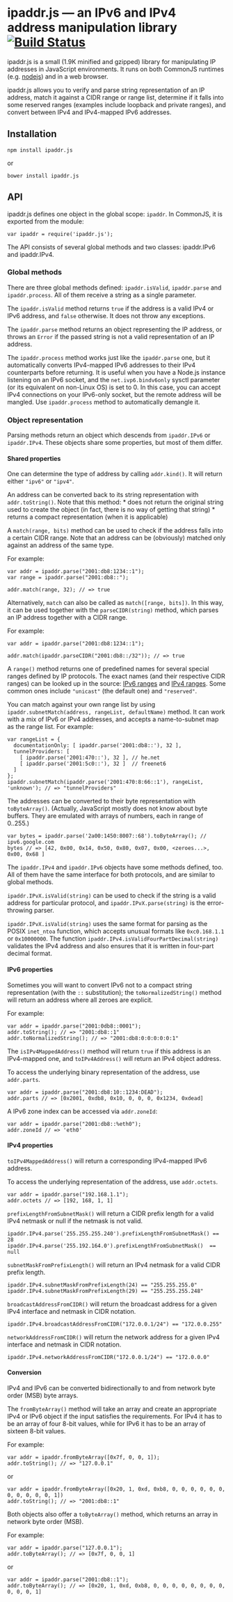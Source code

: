 ipaddr.js — an IPv6 and IPv4 address manipulation library [![Build Status](https://travis-ci.org/whitequark/ipaddr.js.svg)](https://travis-ci.org/whitequark/ipaddr.js)
=======================================================================================================================================================================

ipaddr.js is a small (1.9K minified and gzipped) library for manipulating IP addresses in JavaScript environments. It runs on both CommonJS runtimes (e.g. [nodejs](http://nodejs.org)) and in a web browser.

ipaddr.js allows you to verify and parse string representation of an IP address, match it against a CIDR range or range list, determine if it falls into some reserved ranges (examples include loopback and private ranges), and convert between IPv4 and IPv4-mapped IPv6 addresses.

Installation
------------

`npm install ipaddr.js`

or

`bower install ipaddr.js`

API
---

ipaddr.js defines one object in the global scope: `ipaddr`. In CommonJS, it is exported from the module:

    var ipaddr = require('ipaddr.js');

The API consists of several global methods and two classes: ipaddr.IPv6 and ipaddr.IPv4.

### Global methods

There are three global methods defined: `ipaddr.isValid`, `ipaddr.parse` and `ipaddr.process`. All of them receive a string as a single parameter.

The `ipaddr.isValid` method returns `true` if the address is a valid IPv4 or IPv6 address, and `false` otherwise. It does not throw any exceptions.

The `ipaddr.parse` method returns an object representing the IP address, or throws an `Error` if the passed string is not a valid representation of an IP address.

The `ipaddr.process` method works just like the `ipaddr.parse` one, but it automatically converts IPv4-mapped IPv6 addresses to their IPv4 counterparts before returning. It is useful when you have a Node.js instance listening on an IPv6 socket, and the `net.ivp6.bindv6only` sysctl parameter (or its equivalent on non-Linux OS) is set to 0. In this case, you can accept IPv4 connections on your IPv6-only socket, but the remote address will be mangled. Use `ipaddr.process` method to automatically demangle it.

### Object representation

Parsing methods return an object which descends from `ipaddr.IPv6` or `ipaddr.IPv4`. These objects share some properties, but most of them differ.

#### Shared properties

One can determine the type of address by calling `addr.kind()`. It will return either `"ipv6"` or `"ipv4"`.

An address can be converted back to its string representation with `addr.toString()`. Note that this method: \* does not return the original string used to create the object (in fact, there is no way of getting that string) \* returns a compact representation (when it is applicable)

A `match(range, bits)` method can be used to check if the address falls into a certain CIDR range. Note that an address can be (obviously) matched only against an address of the same type.

For example:

    var addr = ipaddr.parse("2001:db8:1234::1");
    var range = ipaddr.parse("2001:db8::");

    addr.match(range, 32); // => true

Alternatively, `match` can also be called as `match([range, bits])`. In this way, it can be used together with the `parseCIDR(string)` method, which parses an IP address together with a CIDR range.

For example:

    var addr = ipaddr.parse("2001:db8:1234::1");

    addr.match(ipaddr.parseCIDR("2001:db8::/32")); // => true

A `range()` method returns one of predefined names for several special ranges defined by IP protocols. The exact names (and their respective CIDR ranges) can be looked up in the source: [IPv6 ranges](https://github.com/whitequark/ipaddr.js/blob/master/src/ipaddr.coffee#L186) and [IPv4 ranges](https://github.com/whitequark/ipaddr.js/blob/master/src/ipaddr.coffee#L71). Some common ones include `"unicast"` (the default one) and `"reserved"`.

You can match against your own range list by using `ipaddr.subnetMatch(address, rangeList, defaultName)` method. It can work with a mix of IPv6 or IPv4 addresses, and accepts a name-to-subnet map as the range list. For example:

    var rangeList = {
      documentationOnly: [ ipaddr.parse('2001:db8::'), 32 ],
      tunnelProviders: [
        [ ipaddr.parse('2001:470::'), 32 ], // he.net
        [ ipaddr.parse('2001:5c0::'), 32 ]  // freenet6
      ]
    };
    ipaddr.subnetMatch(ipaddr.parse('2001:470:8:66::1'), rangeList, 'unknown'); // => "tunnelProviders"

The addresses can be converted to their byte representation with `toByteArray()`. (Actually, JavaScript mostly does not know about byte buffers. They are emulated with arrays of numbers, each in range of 0..255.)

    var bytes = ipaddr.parse('2a00:1450:8007::68').toByteArray(); // ipv6.google.com
    bytes // => [42, 0x00, 0x14, 0x50, 0x80, 0x07, 0x00, <zeroes...>, 0x00, 0x68 ]

The `ipaddr.IPv4` and `ipaddr.IPv6` objects have some methods defined, too. All of them have the same interface for both protocols, and are similar to global methods.

`ipaddr.IPvX.isValid(string)` can be used to check if the string is a valid address for particular protocol, and `ipaddr.IPvX.parse(string)` is the error-throwing parser.

`ipaddr.IPvX.isValid(string)` uses the same format for parsing as the POSIX `inet_ntoa` function, which accepts unusual formats like `0xc0.168.1.1` or `0x10000000`. The function `ipaddr.IPv4.isValidFourPartDecimal(string)` validates the IPv4 address and also ensures that it is written in four-part decimal format.

#### IPv6 properties

Sometimes you will want to convert IPv6 not to a compact string representation (with the `::` substitution); the `toNormalizedString()` method will return an address where all zeroes are explicit.

For example:

    var addr = ipaddr.parse("2001:0db8::0001");
    addr.toString(); // => "2001:db8::1"
    addr.toNormalizedString(); // => "2001:db8:0:0:0:0:0:1"

The `isIPv4MappedAddress()` method will return `true` if this address is an IPv4-mapped one, and `toIPv4Address()` will return an IPv4 object address.

To access the underlying binary representation of the address, use `addr.parts`.

    var addr = ipaddr.parse("2001:db8:10::1234:DEAD");
    addr.parts // => [0x2001, 0xdb8, 0x10, 0, 0, 0, 0x1234, 0xdead]

A IPv6 zone index can be accessed via `addr.zoneId`:

    var addr = ipaddr.parse("2001:db8::%eth0");
    addr.zoneId // => 'eth0'

#### IPv4 properties

`toIPv4MappedAddress()` will return a corresponding IPv4-mapped IPv6 address.

To access the underlying representation of the address, use `addr.octets`.

    var addr = ipaddr.parse("192.168.1.1");
    addr.octets // => [192, 168, 1, 1]

`prefixLengthFromSubnetMask()` will return a CIDR prefix length for a valid IPv4 netmask or null if the netmask is not valid.

    ipaddr.IPv4.parse('255.255.255.240').prefixLengthFromSubnetMask() == 28
    ipaddr.IPv4.parse('255.192.164.0').prefixLengthFromSubnetMask()  == null

`subnetMaskFromPrefixLength()` will return an IPv4 netmask for a valid CIDR prefix length.

    ipaddr.IPv4.subnetMaskFromPrefixLength(24) == "255.255.255.0"
    ipaddr.IPv4.subnetMaskFromPrefixLength(29) == "255.255.255.248"

`broadcastAddressFromCIDR()` will return the broadcast address for a given IPv4 interface and netmask in CIDR notation.

    ipaddr.IPv4.broadcastAddressFromCIDR("172.0.0.1/24") == "172.0.0.255"

`networkAddressFromCIDR()` will return the network address for a given IPv4 interface and netmask in CIDR notation.

    ipaddr.IPv4.networkAddressFromCIDR("172.0.0.1/24") == "172.0.0.0"

#### Conversion

IPv4 and IPv6 can be converted bidirectionally to and from network byte order (MSB) byte arrays.

The `fromByteArray()` method will take an array and create an appropriate IPv4 or IPv6 object if the input satisfies the requirements. For IPv4 it has to be an array of four 8-bit values, while for IPv6 it has to be an array of sixteen 8-bit values.

For example:

    var addr = ipaddr.fromByteArray([0x7f, 0, 0, 1]);
    addr.toString(); // => "127.0.0.1"

or

    var addr = ipaddr.fromByteArray([0x20, 1, 0xd, 0xb8, 0, 0, 0, 0, 0, 0, 0, 0, 0, 0, 0, 1])
    addr.toString(); // => "2001:db8::1"

Both objects also offer a `toByteArray()` method, which returns an array in network byte order (MSB).

For example:

    var addr = ipaddr.parse("127.0.0.1");
    addr.toByteArray(); // => [0x7f, 0, 0, 1]

or

    var addr = ipaddr.parse("2001:db8::1");
    addr.toByteArray(); // => [0x20, 1, 0xd, 0xb8, 0, 0, 0, 0, 0, 0, 0, 0, 0, 0, 0, 1]
